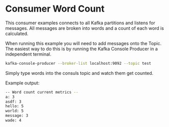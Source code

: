 Consumer Word Count
=====

This consumer examples connects to all Kafka partitions and listens for messages.
All messages are broken into words and a count of each word is calculated.

When running this example you will need to add messages onto the Topic. The easiest way
to do this is by running the Kafka Console Producer in a independent terminal.

```bash
kafka-console-producer --broker-list localhost:9092 --topic test
```

Simply type words into the consuls topic and watch them get counted.  

Example output:

```bash
-- Word count current metrics --
a: 3
asdf: 3
hello: 5
world: 5
message: 3
wade: 4
```
